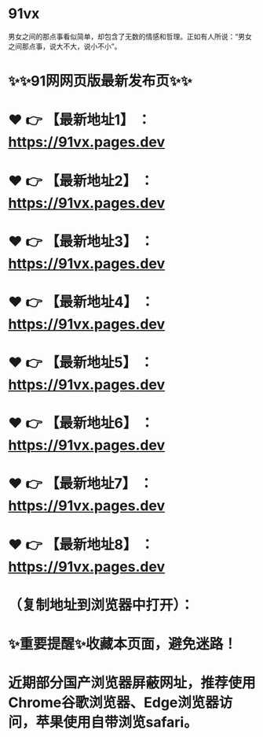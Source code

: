 # 91vx
男女之间的那点事看似简单，却包含了无数的情感和哲理。正如有人所说：“男女之间那点事，说大不大，说小不小”。

# ✨✨91网网页版最新发布页✨✨
# ❤️ 👉 【最新地址1】 ：https://91vx.pages.dev
# ❤️ 👉 【最新地址2】 ：https://91vx.pages.dev
# ❤️ 👉 【最新地址3】 ：https://91vx.pages.dev
# ❤️ 👉 【最新地址4】 ：https://91vx.pages.dev
# ❤️ 👉 【最新地址5】 ：https://91vx.pages.dev
# ❤️ 👉 【最新地址6】 ：https://91vx.pages.dev
# ❤️ 👉 【最新地址7】 ：https://91vx.pages.dev
# ❤️ 👉 【最新地址8】 ：https://91vx.pages.dev
# （复制地址到浏览器中打开）：
# ✨重要提醒✨收藏本页面，避免迷路！
# 近期部分国产浏览器屏蔽网址，推荐使用Chrome谷歌浏览器、Edge浏览器访问，苹果使用自带浏览safari。
